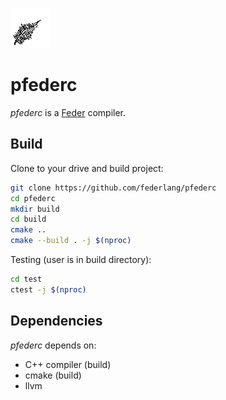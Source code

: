 ![](./logo.png)

# pfederc

*pfederc* is a [Feder](https://federlang.github.io/feder-ref) compiler.

## Build

Clone to your drive and build project:

```sh
git clone https://github.com/federlang/pfederc
cd pfederc
mkdir build
cd build
cmake ..
cmake --build . -j $(nproc)
```

Testing (user is in build directory):

```sh
cd test
ctest -j $(nproc)
```

## Dependencies

*pfederc* depends on:

- C++ compiler (build)
- cmake (build)
- llvm
